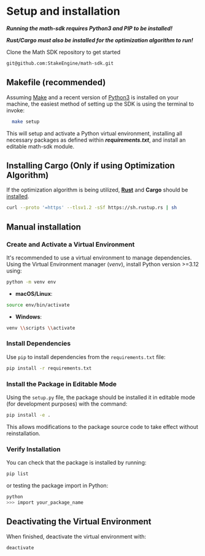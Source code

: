 # Setup and installation

***Running the math-sdk requires Python3 and PIP to be installed!***

***Rust/Cargo must also be installed for the optimization algorithm to run!***

Clone the Math SDK repository to get started
```sh
git@github.com:StakeEngine/math-sdk.git
```

## Makefile (recommended)

Assuming [Make](https://www.gnu.org/software/make/) and a recent version of [Python3](https://www.python.org/download/releases/3.0/) is installed on your machine, the easiest method of setting up the SDK is using the terminal to invoke:
```sh
  make setup
```
This will setup and activate a Python virtual environment, installing all necessary packages as defined within ***requirements.txt***, and install an editable math-sdk module.


## Installing Cargo (Only if using Optimization Algorithm)

If the optimization algorithm is being utilized, [**Rust**](https://www.rust-lang.org/) and **Cargo** should be [installed](https://doc.rust-lang.org/cargo/getting-started/installation.html). 

```sh
curl --proto '=https' --tlsv1.2 -sSf https://sh.rustup.rs | sh
```


## Manual installation


### Create and Activate a Virtual Environment

It's recommended to use a virtual environment to manage dependencies. Using the Virtual Environment manager (_venv_), install Python version >=3.12 using:

```sh
python -m venv env
```

- **macOS/Linux**:

```sh
source env/bin/activate
```

- **Windows**:

```sh
venv \\scripts \\activate
```


### Install Dependencies

Use `pip` to install dependencies from the `requirements.txt` file:

```sh
pip install -r requirements.txt
```


### Install the Package in Editable Mode

Using the `setup.py` file, the package should be installed it in editable mode (for development purposes) with the command:

```sh
pip install -e .
```

This allows modifications to the package source code to take effect without reinstallation. 


### Verify Installation

You can check that the package is installed by running:

```sh
pip list
```

or testing the package import in Python:

```sh
python
>>> import your_package_name
```

## Deactivating the Virtual Environment

When finished, deactivate the virtual environment with:

```sh
deactivate
```

